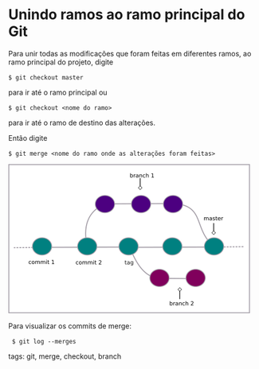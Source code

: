 # Unindo ramos ao ramo principal do Git

Para unir todas as modificações que foram feitas em diferentes ramos, ao ramo principal do projeto, digite
```
$ git checkout master
```
para ir até o ramo principal ou
```
$ git checkout <nome do ramo>
```
para ir até o ramo de destino das alterações.

Então digite
```
$ git merge <nome do ramo onde as alterações foram feitas>
```

![merge](./img/branchGit1.png)

Para visualizar os commits de merge:
```
 $ git log --merges 
```

tags: git, merge, checkout, branch
